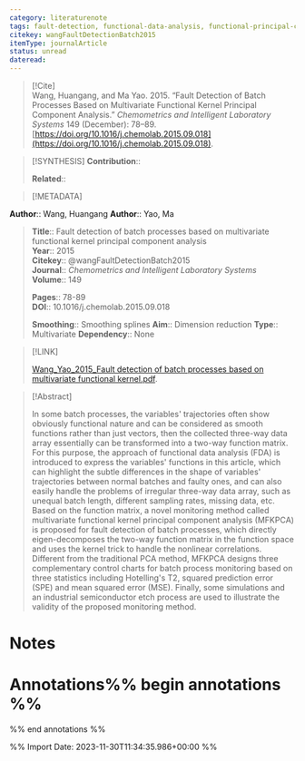 ```yaml
---
category: literaturenote
tags: fault-detection, functional-data-analysis, functional-principal-components, kernel-models, multivariate-functional-data, process-monitoring
citekey: wangFaultDetectionBatch2015
itemType: journalArticle
status: unread  
dateread:  
---
```


> [!Cite]  
> Wang, Huangang, and Ma Yao. 2015. “Fault Detection of Batch Processes Based on Multivariate Functional Kernel Principal Component Analysis.” _Chemometrics and Intelligent Laboratory Systems_ 149 (December): 78–89. [https://doi.org/10.1016/j.chemolab.2015.09.018](https://doi.org/10.1016/j.chemolab.2015.09.018).

> [!SYNTHESIS] 
>**Contribution**::
>
>**Related**:: 
>

> [!METADATA]  
>
**Author**:: Wang, Huangang
**Author**:: Yao, Ma<br>
> **Title**:: Fault detection of batch processes based on multivariate functional kernel principal component analysis    
> **Year**:: 2015     
> **Citekey**:: @wangFaultDetectionBatch2015    
>**Journal**:: *Chemometrics and Intelligent Laboratory Systems*    
>**Volume**:: 149    
>     
>    
>    
>     
> **Pages**:: 78-89    
>**DOI**:: 10.1016/j.chemolab.2015.09.018    
>
>**Smoothing**:: Smoothing splines
>**Aim**:: Dimension reduction
>**Type**:: Multivariate
>**Dependency**:: None

> [!LINK] 
>
> [Wang_Yao_2015_Fault detection of batch processes based on multivariate functional kernel.pdf](file:///Users/steven/Library/CloudStorage/GoogleDrive-steven.golovkine@ul.ie/My%20Drive/bibliography/Chemometrics%20and%20Intelligent%20Laboratory%20Systems/2015/Wang_Yao_2015_Fault%20detection%20of%20batch%20processes%20based%20on%20multivariate%20functional%20kernel.pdf).

>[!Abstract]
>
>In some batch processes, the variables' trajectories often show obviously functional nature and can be considered as smooth functions rather than just vectors, then the collected three-way data array essentially can be transformed into a two-way function matrix. For this purpose, the approach of functional data analysis (FDA) is introduced to express the variables' functions in this article, which can highlight the subtle differences in the shape of variables' trajectories between normal batches and faulty ones, and can also easily handle the problems of irregular three-way data array, such as unequal batch length, different sampling rates, missing data, etc. Based on the function matrix, a novel monitoring method called multivariate functional kernel principal component analysis (MFKPCA) is proposed for fault detection of batch processes, which directly eigen-decomposes the two-way function matrix in the function space and uses the kernel trick to handle the nonlinear correlations. Different from the traditional PCA method, MFKPCA designs three complementary control charts for batch process monitoring based on three statistics including Hotelling's T2, squared prediction error (SPE) and mean squared error (MSE). Finally, some simulations and an industrial semiconductor etch process are used to illustrate the validity of the proposed monitoring method.
>>


# Notes<br>
# Annotations%% begin annotations %%  
 
  
%% end annotations %%

%% Import Date: 2023-11-30T11:34:35.986+00:00 %%
